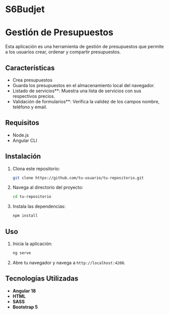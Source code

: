 # S6Budjet
# Gestión de Presupuestos

Esta aplicación es una herramienta de gestión de presupuestos que permite a los usuarios crear, ordenar y compartir presupuestos.

## Características

- Crea presupuestos
- Guarda los presupuestos en el almacenamiento local del navegador.
- Listado de servicios**: Muestra una lista de servicios con sus respectivos precios.
- Validación de formularios**: Verifica la validez de los campos nombre, teléfono y email.



## Requisitos

- Node.js
- Angular CLI

## Instalación

1. Clona este repositorio:
    ```bash
    git clone https://github.com/tu-usuario/tu-repositorio.git
    ```
2. Navega al directorio del proyecto:
    ```bash
    cd tu-repositorio
    ```
3. Instala las dependencias:
    ```bash
    npm install
    ```

## Uso

1. Inicia la aplicación:
    ```bash
    ng serve
    ```
2. Abre tu navegador y navega a `http://localhost:4200`.



## Tecnologías Utilizadas

- **Angular 18**
- **HTML**
- **SASS**
- **Bootstrap 5**
